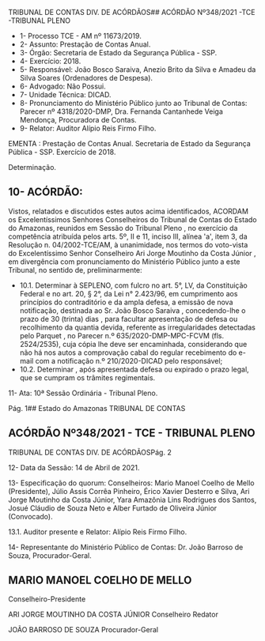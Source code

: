 TRIBUNAL DE CONTAS DIV. DE ACÓRDÃOS## ACÓRDÃO Nº348/2021 -TCE -TRIBUNAL PLENO

- 1- Processo TCE - AM nº 11673/2019.
- 2- Assunto: Prestação de Contas Anual.
- 3- Órgão: Secretaria de Estado da Segurança Pública - SSP.
- 4- Exercício: 2018.
- 5- Responsável: João Bosco Saraiva, Anezio Brito da Silva e Amadeu da Silva Soares (Ordenadores de Despesa).
- 6- Advogado: Não Possui.
- 7- Unidade Técnica: DICAD.
- 8- Pronunciamento  do  Ministério  Público  junto  ao  Tribunal  de  Contas: Parecer  nº 4318/2020-DMP, Dra. Fernanda Cantanhede Veiga Mendonça, Procuradora de Contas.
- 9- Relator: Auditor Alípio Reis Firmo Filho.

EMENTA : Prestação de Contas Anual. Secretaria de Estado  da  Segurança  Pública  -  SSP.  Exercício  de 2018.

Determinação.

## 10-  ACÓRDÃO:

Vistos, relatados e discutidos estes autos acima identificados, ACORDAM os Excelentíssimos Senhores Conselheiros do Tribunal de Contas do Estado do Amazonas, reunidos em Sessão do Tribunal Pleno , no exercício da competência atribuída pelos arts. 5º, II e 11, inciso III, alínea 'a', item 3, da Resolução n. 04/2002-TCE/AM, à unanimidade, nos termos do voto-vista  do Excelentíssimo  Senhor  Conselheiro  Ari  Jorge  Moutinho da Costa  Júnior ,  em  divergência com  pronunciamento  do  Ministério  Público  junto  a  este Tribunal, no sentido de, preliminarmente:

- 10.1. Determinar à SEPLENO, com fulcro no art. 5°, LV, da Constituição Federal e no art. 20, § 2°, da Lei n° 2.423/96, em cumprimento aos princípios do contraditório e da ampla defesa, a emissão de nova notificação, destinada ao Sr. João Bosco Saraiva , concedendo-lhe o prazo de 30 (trinta) dias , para facultar apresentação de defesa ou recolhimento da quantia devida, referente  as  irregularidades  detectadas  pelo Parquet , no  Parecer  n.º 635/2020-DMP-MPC-FCVM  (fls.  2524/2535),  cuja  cópia  lhe  deve  ser encaminhada, considerando que não há nos autos a comprovação cabal do regular recebimento do e-mail com a notificação n.º 210/2020-DICAD pelo responsável;
- 10.2. Determinar , após apresentada defesa ou expirado o prazo legal, que se cumpram os trâmites regimentais.

11-  Ata: 10ª Sessão Ordinária - Tribunal Pleno.

Pág. 1## Estado do Amazonas TRIBUNAL DE CONTAS

## ACÓRDÃO Nº348/2021 - TCE - TRIBUNAL PLENO

TRIBUNAL DE CONTAS DIV. DE ACÓRDÃOSPág. 2

12-  Data da Sessão: 14 de Abril de 2021.

13-  Especificação do quorum: Conselheiros: Mario Manoel Coelho de Mello (Presidente), Júlio Assis Corrêa Pinheiro, Érico Xavier Desterro e Silva, Ari Jorge Moutinho da Costa Júnior, Yara Amazônia Lins Rodrigues dos Santos, Josué Cláudio de Souza Neto e Alber Furtado de Oliveira Júnior (Convocado).

13.1. Auditor presente e Relator: Alípio Reis Firmo Filho.

14-  Representante  do  Ministério  Público  de  Contas: Dr. João  Barroso  de  Souza, Procurador-Geral.

## MARIO MANOEL COELHO DE MELLO

Conselheiro-Presidente

ARI JORGE MOUTINHO DA COSTA JÚNIOR Conselheiro Redator

JOÃO BARROSO DE SOUZA Procurador-Geral